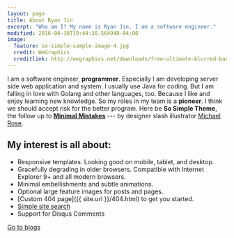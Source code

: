 ```yaml
---
layout: page
title: About Ryan Jin
excerpt: "Who am I? My name is Ryan Jin. I am a software engineer."
modified: 2016-04-30T19:44:38.564948-04:00
image:
  feature: so-simple-sample-image-4.jpg
  credit: WeGraphics
  creditlink: http://wegraphics.net/downloads/free-ultimate-blurred-background-pack/
---
```


I am a software engineer, **programmer**. Especially I am developing server side web application and system. I usually use Java for coding. But I am falling in love with Golang and other languages, too. Because I like and enjoy learning new knowledge. So my roles in my team is a **pioneer**. I think we should accept risk for the better program. Here be **So Simple Theme**, the follow up to [**Minimal Mistakes**](http://mmistakes.github.io/minimal-mistakes) --- by designer slash illustrator [Michael Rose](http://mademistakes.com).

## My interest is all about:

* Responsive templates. Looking good on mobile, tablet, and desktop.
* Gracefully degrading in older browsers. Compatible with Internet Explorer 9+ and all modern browsers.
* Minimal embellishments and subtle animations.
* Optional large feature images for posts and pages.
* [Custom 404 page]({{ site.url }}/404.html) to get you started.
* [Simple site search](https://github.com/christian-fei/Simple-Jekyll-Search)
* Support for Disqus Comments

<a markdown="0" href="{{ site.url }}/blog" class="btn">Go to blogs</a>

[^1]: Example: *domain.com/category-name/post-title*
